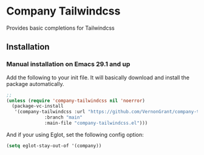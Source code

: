 # Company Tailwindcss

Provides basic completions for Tailwindcss

## Installation

### Manual installation on Emacs 29.1 and up

Add the following to your init file. It will basically download and install the package automatically.

```lisp
;;
(unless (require 'company-tailwindcss nil 'noerror)
  (package-vc-install
   '(company-tailwindcss :url "https://github.com/VernonGrant/company-tailwindcss"
              :branch "main"
              :main-file "company-tailwindcss.el")))
```

And if your using Eglot, set the following config option:

```lisp
(setq eglot-stay-out-of '(company))
```
